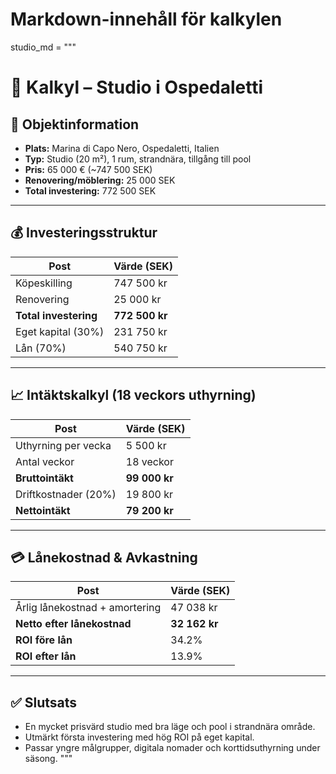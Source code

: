 # Markdown-innehåll för kalkylen
studio_md = """
# 🏡 Kalkyl – Studio i Ospedaletti

## 📍 Objektinformation
- **Plats:** Marina di Capo Nero, Ospedaletti, Italien
- **Typ:** Studio (20 m²), 1 rum, strandnära, tillgång till pool
- **Pris:** 65 000 € (~747 500 SEK)
- **Renovering/möblering:** 25 000 SEK
- **Total investering:** 772 500 SEK

---

## 💰 Investeringsstruktur

| Post                    | Värde (SEK)   |
|-------------------------|---------------|
| Köpeskilling            | 747 500 kr    |
| Renovering              | 25 000 kr     |
| **Total investering**   | **772 500 kr**|
| Eget kapital (30%)      | 231 750 kr    |
| Lån (70%)               | 540 750 kr    |

---

## 📈 Intäktskalkyl (18 veckors uthyrning)

| Post                          | Värde (SEK)   |
|-------------------------------|---------------|
| Uthyrning per vecka           | 5 500 kr      |
| Antal veckor                  | 18 veckor     |
| **Bruttointäkt**              | **99 000 kr** |
| Driftkostnader (20%)          | 19 800 kr     |
| **Nettointäkt**               | **79 200 kr** |

---

## 💳 Lånekostnad & Avkastning

| Post                          | Värde (SEK)   |
|-------------------------------|---------------|
| Årlig lånekostnad + amortering| 47 038 kr     |
| **Netto efter lånekostnad**   | **32 162 kr** |
| **ROI före lån**              | 34.2%         |
| **ROI efter lån**             | 13.9%         |

---

## ✅ Slutsats

- En mycket prisvärd studio med bra läge och pool i strandnära område.
- Utmärkt första investering med hög ROI på eget kapital.
- Passar yngre målgrupper, digitala nomader och korttidsuthyrning under säsong.
  """
